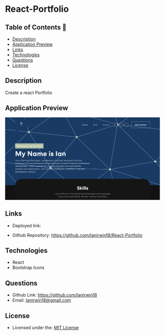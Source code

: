# React-Portfolio

## Table of Contents 📑

- [Description](#description)
- [Application Preview](#application-preview)
- [Links](#links)
- [Technologies](#technologies)
- [Questions](#questions)
- [License](#license)

## Description

Create a react Portfolio

## Application Preview

<p align="center">
    <img alt="Preview" src="./src/assets/img/portfolio.png">
</p>

## Links

- Deployed link:

- Github Repository: https://github.com/Ianirwin18/React-Portfolio

## Technologies

- React
- Bootstrap Icons

## Questions

- Github Link: https://github.com/Ianirwin18
- Email: Ianirwin18@gmail.com

## License

- Licensed under the: [MIT License](https://opensource.org/licenses/MIT)

